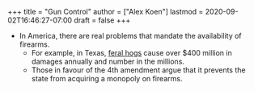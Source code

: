 +++
title = "Gun Control"
author = ["Alex Koen"]
lastmod = 2020-09-02T16:46:27-07:00
draft = false
+++

-   In America, there are real problems that mandate the availability of firearms.
    -   For example, in Texas, [feral hogs](https://www.smithsonianmag.com/science-nature/a-plague-of-pigs-in-texas-73769069/) cause over $400 million in damages annually and number in the millions.
    -   Those in favour of the 4th amendment argue that it prevents the state from acquiring a monopoly on firearms.
